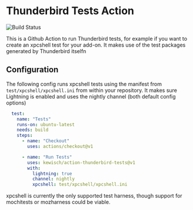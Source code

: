 Thunderbird Tests Action
========================

![Build Status](https://github.com/kewisch/action-thunderbird-tests/workflows/Thunderbird%20Tests%20Action/badge.svg)

This is a Github Action to run Thunderbird tests, for example if you want to create an xpcshell test
for your add-on. It makes use of the test packages generated by Thunderbird itselfn

Configuration
-------------

The following config runs xpcshell tests using the manifest from `test/xpcshell/xpcshell.ini` from
within your repository. It makes sure Lightning is enabled and uses the nightly channel (both
default config options)

```yaml
  test:
    name: "Tests"
    runs-on: ubuntu-latest
    needs: build
    steps:
      - name: "Checkout"
        uses: actions/checkout@v1

      - name: "Run Tests"
        uses: kewisch/action-thunderbird-tests@v1
        with:
          lightning: true
          channel: nightly
          xpcshell: test/xpcshell/xpcshell.ini
```

xpcshell is currently the only supported test harness, though support for mochitests or mozharness
could be viable.

